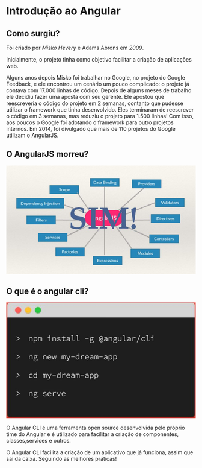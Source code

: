 # Introdução ao Angular

## Como surgiu?

  Foi criado por *Misko Hevery* e Adams Abrons em *2009*.
  
  Inicialmente, o projeto tinha como objetivo facilitar a criação de aplicações web.
  
  Alguns anos depois Misko foi trabalhar no Google, no projeto do Google Feedback, e
  ele encontrou um cenário um pouco complicado: o projeto já contava com 17.000
  linhas de código. Depois de alguns meses de trabalho ele decidiu fazer uma aposta
  com seu gerente. Ele apostou que reescreveria o código do projeto em 2 semanas,
  contanto que pudesse utilizar o framework que tinha desenvolvido. Eles terminaram
  de reescrever o código em 3 semanas, mas reduziu o projeto para 1.500 linhas! Com
  isso, aos poucos o Google foi adotando o framework para outro projetos internos. Em
  2014, foi divulgado que mais de 110 projetos do Google utilizam o AngularJS.

## O AngularJS morreu?
  ![imgMorteAng](https://github.com/ricardorodrigooliveira/FrontEndIntelligence/blob/master/angular/Aula1/primeiroProjeto/src/assets/killAngular.JPG)

## O que é o angular cli?
  ![criaAngular](https://github.com/ricardorodrigooliveira/FrontEndIntelligence/blob/master/angular/Aula1/primeiroProjeto/src/assets/criacaoAngular.JPG)

  O Angular CLI é uma ferramenta open source desenvolvida pelo próprio time do Angular e é utilizado para facilitar a criação de componentes, classes,services e outros.
  
  O Angular CLI facilita a criação de um aplicativo que já funciona, assim que
  sai da caixa. Seguindo as melhores práticas!
